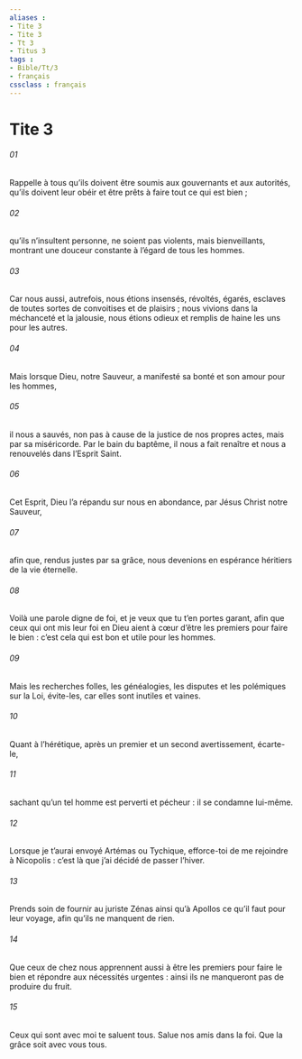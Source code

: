 ```yaml
---
aliases : 
- Tite 3
- Tite 3
- Tt 3
- Titus 3
tags : 
- Bible/Tt/3
- français
cssclass : français
---
```


# Tite 3

###### 01
Rappelle à tous qu’ils doivent être soumis aux gouvernants et aux autorités, qu’ils doivent leur obéir et être prêts à faire tout ce qui est bien ;
###### 02
qu’ils n’insultent personne, ne soient pas violents, mais bienveillants, montrant une douceur constante à l’égard de tous les hommes.
###### 03
Car nous aussi, autrefois, nous étions insensés, révoltés, égarés, esclaves de toutes sortes de convoitises et de plaisirs ; nous vivions dans la méchanceté et la jalousie, nous étions odieux et remplis de haine les uns pour les autres.
###### 04
Mais lorsque Dieu, notre Sauveur,
a manifesté sa bonté
et son amour pour les hommes,
###### 05
il nous a sauvés,
non pas à cause de la justice de nos propres actes,
mais par sa miséricorde.
Par le bain du baptême,
il nous a fait renaître
et nous a renouvelés
dans l’Esprit Saint.
###### 06
Cet Esprit, Dieu l’a répandu
sur nous en abondance,
par Jésus Christ notre Sauveur,
###### 07
afin que, rendus justes par sa grâce,
nous devenions en espérance
héritiers de la vie éternelle.
###### 08
Voilà une parole digne de foi, et je veux que tu t’en portes garant, afin que ceux qui ont mis leur foi en Dieu aient à cœur d’être les premiers pour faire le bien : c’est cela qui est bon et utile pour les hommes.
###### 09
Mais les recherches folles, les généalogies, les disputes et les polémiques sur la Loi, évite-les, car elles sont inutiles et vaines.
###### 10
Quant à l’hérétique, après un premier et un second avertissement, écarte-le,
###### 11
sachant qu’un tel homme est perverti et pécheur : il se condamne lui-même.
###### 12
Lorsque je t’aurai envoyé Artémas ou Tychique, efforce-toi de me rejoindre à Nicopolis : c’est là que j’ai décidé de passer l’hiver.
###### 13
Prends soin de fournir au juriste Zénas ainsi qu’à Apollos ce qu’il faut pour leur voyage, afin qu’ils ne manquent de rien.
###### 14
Que ceux de chez nous apprennent aussi à être les premiers pour faire le bien et répondre aux nécessités urgentes : ainsi ils ne manqueront pas de produire du fruit.
###### 15
Ceux qui sont avec moi te saluent tous. Salue nos amis dans la foi.
Que la grâce soit avec vous tous.
